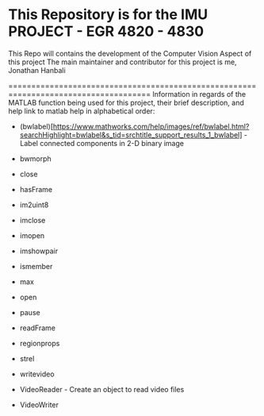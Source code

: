 # This Repository is for the IMU PROJECT - EGR 4820 - 4830

This Repo will contains the development of the Computer Vision Aspect of this project
The main maintainer and contributor for this project is me, Jonathan Hanbali

=====================================================================================
Information in regards of the MATLAB function being used for this project, their brief description, and help link to matlab help in alphabetical order:

- (bwlabel)[https://www.mathworks.com/help/images/ref/bwlabel.html?searchHighlight=bwlabel&s_tid=srchtitle_support_results_1_bwlabel] - Label connected components in 2-D binary image

- bwmorph
- close
- hasFrame
- im2uint8
- imclose
- imopen
- imshowpair
- ismember
- max
- open
- pause
- readFrame
- regionprops
- strel
- writevideo
- VideoReader - Create an object to read video files
- VideoWriter 